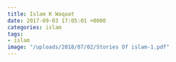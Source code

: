 ```yaml
---
title: Islam K Waqaat
date: 2017-09-03 17:05:01 +0000
categories: islam
tags:
- islam
image: "/uploads/2018/07/02/Stories Of islam-1.pdf"
---
```

